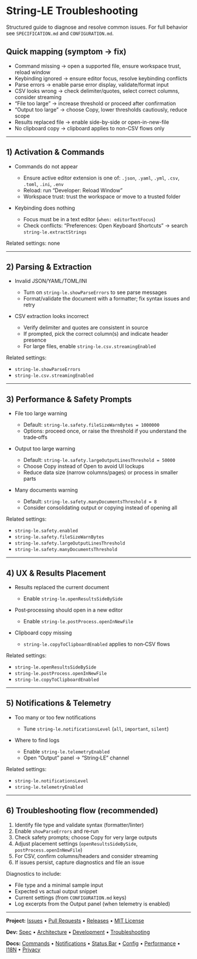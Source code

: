 # String‑LE Troubleshooting

Structured guide to diagnose and resolve common issues. For full behavior see `SPECIFICATION.md` and `CONFIGURATION.md`.

## Quick mapping (symptom → fix)

- Command missing → open a supported file, ensure workspace trust, reload window
- Keybinding ignored → ensure editor focus, resolve keybinding conflicts
- Parse errors → enable parse error display, validate/format input
- CSV looks wrong → check delimiter/quotes, select correct columns, consider streaming
- “File too large” → increase threshold or proceed after confirmation
- “Output too large” → choose Copy, lower thresholds cautiously, reduce scope
- Results replaced file → enable side-by-side or open-in-new-file
- No clipboard copy → clipboard applies to non-CSV flows only

---

## 1) Activation & Commands

- Commands do not appear
  - Ensure active editor extension is one of: `.json`, `.yaml`, `.yml`, `.csv`, `.toml`, `.ini`, `.env`
  - Reload: run “Developer: Reload Window”
  - Workspace trust: trust the workspace or move to a trusted folder

- Keybinding does nothing
  - Focus must be in a text editor (`when: editorTextFocus`)
  - Check conflicts: “Preferences: Open Keyboard Shortcuts” → search `string-le.extractStrings`

Related settings: none

---

## 2) Parsing & Extraction

- Invalid JSON/YAML/TOML/INI
  - Turn on `string-le.showParseErrors` to see parse messages
  - Format/validate the document with a formatter; fix syntax issues and retry

- CSV extraction looks incorrect
  - Verify delimiter and quotes are consistent in source
  - If prompted, pick the correct column(s) and indicate header presence
  - For large files, enable `string-le.csv.streamingEnabled`

Related settings:
- `string-le.showParseErrors`
- `string-le.csv.streamingEnabled`

---

## 3) Performance & Safety Prompts

- File too large warning
  - Default: `string-le.safety.fileSizeWarnBytes = 1000000`
  - Options: proceed once, or raise the threshold if you understand the trade‑offs

- Output too large warning
  - Default: `string-le.safety.largeOutputLinesThreshold = 50000`
  - Choose Copy instead of Open to avoid UI lockups
  - Reduce data size (narrow columns/pages) or process in smaller parts

- Many documents warning
  - Default: `string-le.safety.manyDocumentsThreshold = 8`
  - Consider consolidating output or copying instead of opening all

Related settings:
- `string-le.safety.enabled`
- `string-le.safety.fileSizeWarnBytes`
- `string-le.safety.largeOutputLinesThreshold`
- `string-le.safety.manyDocumentsThreshold`

---

## 4) UX & Results Placement

- Results replaced the current document
  - Enable `string-le.openResultsSideBySide`

- Post‑processing should open in a new editor
  - Enable `string-le.postProcess.openInNewFile`

- Clipboard copy missing
  - `string-le.copyToClipboardEnabled` applies to non‑CSV flows

Related settings:
- `string-le.openResultsSideBySide`
- `string-le.postProcess.openInNewFile`
- `string-le.copyToClipboardEnabled`

---

## 5) Notifications & Telemetry

- Too many or too few notifications
  - Tune `string-le.notificationsLevel` (`all`, `important`, `silent`)

- Where to find logs
  - Enable `string-le.telemetryEnabled`
  - Open “Output” panel → “String‑LE” channel

Related settings:
- `string-le.notificationsLevel`
- `string-le.telemetryEnabled`

---

## 6) Troubleshooting flow (recommended)

1. Identify file type and validate syntax (formatter/linter)
2. Enable `showParseErrors` and re‑run
3. Check safety prompts; choose Copy for very large outputs
4. Adjust placement settings (`openResultsSideBySide`, `postProcess.openInNewFile`)
5. For CSV, confirm columns/headers and consider streaming
6. If issues persist, capture diagnostics and file an issue

Diagnostics to include:
- File type and a minimal sample input
- Expected vs actual output snippet
- Current settings (from `CONFIGURATION.md` keys)
- Log excerpts from the Output panel (when telemetry is enabled)

---
**Project:** [Issues](https://github.com/nolindnaidoo/string-le/issues) • [Pull Requests](https://github.com/nolindnaidoo/string-le/pulls) • [Releases](https://github.com/nolindnaidoo/string-le/releases) • [MIT License](LICENSE)

**Dev:** [Spec](SPECIFICATION.md) • [Architecture](ARCHITECTURE.md) • [Development](DEVELOPMENT.md)  • [Troubleshooting](TROUBLESHOOTING.md)

**Docs:** [Commands](COMMANDS.md) • [Notifications](NOTIFICATIONS.md) • [Status Bar](STATUSBAR.md) • [Config](CONFIGURATION.md) • [Performance](PERFORMANCE.md) • [I18N](I18N.md) • [Privacy](PRIVACY.md)
